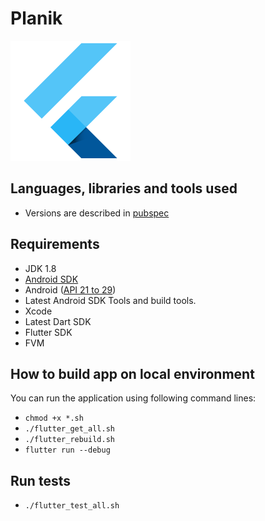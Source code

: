 # Planik

![](android/app/src/main/res/mipmap-xxxhdpi/ic_launcher.png)

## Languages, libraries and tools used

- Versions are described in [pubspec](/pubspec.yaml)

## Requirements

* JDK 1.8
* [Android SDK](https://developer.android.com/studio/index.html)
* Android ([API 21 to 29](https://developer.android.com/preview/api-overview.html))
* Latest Android SDK Tools and build tools.
* Xcode
* Latest Dart SDK
* Flutter SDK
* FVM

## How to build app on local environment

You can run the application using following command lines:

- `chmod +x *.sh`
- `./flutter_get_all.sh`
- `./flutter_rebuild.sh`
- `flutter run --debug`

## Run tests

- `./flutter_test_all.sh`
